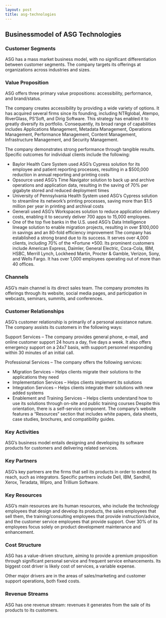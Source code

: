 ```yaml
---
layout: post
title: asg-technologies
---
```


Businessmodel of ASG Technologies
----------------------------------

### Customer Segments

ASG has a mass market business model, with no significant differentiation between customer segments. The company targets its offerings at organizations across industries and sizes.

### Value Proposition

ASG offers three primary value propositions: accessibility, performance, and brand/status.

The company creates accessibility by providing a wide variety of options. It has acquired several firms since its founding, including NTRglobal, Atempo, RiverGlass, PS’Soft, and Dirig Software. This strategy has enabled it to greatly diversify its portfolio. Consequently, its broad range of capabilities includes Applications Management, Metadata Management, Operations Management, Performance Management, Content Management, Infrastructure Management, and Security Management.

The company demonstrates strong performance through tangible results. Specific outcomes for individual clients include the following:

 * Baylor Health Care System used ASG’s Cypress solution for its employee and patient reporting processes, resulting in a $500,000 reduction in annual reporting and printing costs
* Opsource used ASG’s Time Navigator solution to back up and archive operations and application data, resulting in the saving of 70% per gigabyte stored and reduced deployment times
* University of Pennsylvania Health System used ASG’s Cypress solution to streamline its network’s printing processes, saving more than $1.5 million per year in printing and archival costs
* Generali used ASG’s Workspaces solution to reduce application delivery costs, enabling it to securely deliver 700 apps to 15,000 employees.
* One of the top five banks in the U.S. used ASG’s Data Intelligence lineage solution to enable migration projects, resulting in over $100,000 in savings and an 80-fold efficiency improvement
 The company has established a strong brand due to its success. It serves over 4,000 clients, including 70% of the *Fortune *500. Its prominent customers include American Express, Daimler, General Electric, Coca-Cola, IBM, HSBC, Merrill Lynch, Lockheed Martin, Procter & Gamble, Verizon, Sony, and Wells Fargo. It has over 1,000 employees operating out of more than 40 offices.

### Channels

ASG’s main channel is its direct sales team. The company promotes its offerings through its website, social media pages, and participation in webcasts, seminars, summits, and conferences.

### Customer Relationships

ASG’s customer relationship is primarily of a personal assistance nature. The company assists its customers in the following ways:

Support Services – The company provides general phone, e-mail, and online customer support 24 hours a day, five days a week. It also offers emergency support on a 24x7 basis, with support personnel responding within 30 minutes of an initial call.

Professional Services – The company offers the following services:

 * Migration Services – Helps clients migrate their solutions to the applications they need
* Implementation Services – Helps clients implement its solutions
* Integration Services – Helps clients integrate their solutions with new added systems
* Enablement and Training Services – Helps clients understand how to use its solutions through on-site and public training courses
 Despite this orientation, there is a self-service component. The company’s website features a “Resources“ section that includes white papers, data sheets, case studies, brochures, and compatibility guides.

### Key Activities

ASG’s business model entails designing and developing its software products for customers and delivering related services.

### Key Partners

ASG’s key partners are the firms that sell its products in order to extend its reach, such as integrators. Specific partners include Dell, IBM, Sandhill, Xerox, Teradata, Wipro, and Trillium Software.

### Key Resources

ASG’s main resources are its human resources, who include the technology employees that design and develop its products, the sales employees that sell them, the training/consulting employees that provide instruction/advice, and the customer service employees that provide support. Over 30% of its employees focus solely on product development maintenance and enhancement.

### Cost Structure

ASG has a value-driven structure, aiming to provide a premium proposition through significant personal service and frequent service enhancements. Its biggest cost driver is likely cost of services, a variable expense.

Other major drivers are in the areas of sales/marketing and customer support operations, both fixed costs.

### Revenue Streams

ASG has one revenue stream: revenues it generates from the sale of its products to its customers.
